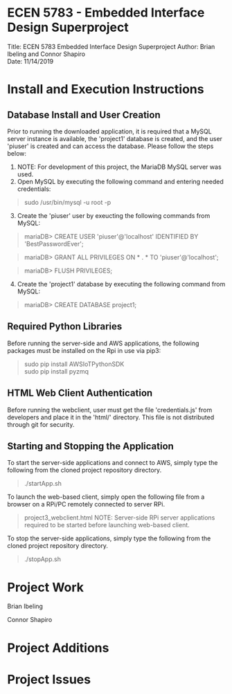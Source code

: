 # ECEN 5783 - Embedded Interface Design Superproject
Title: ECEN 5783 Embedded Interface Design Superproject
Author: Brian Ibeling and Connor Shapiro  
Date: 11/14/2019  

# Install and Execution Instructions
## Database Install and User Creation
Prior to running the downloaded application, it is required that a MySQL server instance is available, the 'project1' database is created, and the user 'piuser' is created and can access the database. Please follow the steps below:

1. NOTE: For development of this project, the MariaDB MySQL server was used.
2. Open MySQL by executing the following command and entering needed credentials:
  > sudo /usr/bin/mysql -u root -p
3. Create the 'piuser' user by exeucting the following commands from MySQL:
  > mariaDB> CREATE USER 'piuser'@'localhost' IDENTIFIED BY 'BestPasswordEver';

  > mariaDB> GRANT ALL PRIVILEGES ON * . * TO 'piuser'@'localhost';

  > mariaDB> FLUSH PRIVILEGES;
4. Create the 'project1' database by executing the following command from MySQL:
  > mariaDB> CREATE DATABASE project1;

## Required Python Libraries
Before running the server-side and AWS applications, the following packages must be installed on the Rpi in use via pip3:
  > sudo pip install AWSIoTPythonSDK  
  > sudo pip install pyzmq

## HTML Web Client Authentication
Before running the webclient, user must get the file 'credentials.js' from developers and place it in the 'html/' directory.
This file is not distributed through git for security.

## Starting and Stopping the Application
To start the server-side applications and connect to AWS, simply type the following from the cloned project repository directory.
  > ./startApp.sh

To launch the web-based client, simply open the following file from a browser on a RPi/PC remotely connected to server RPi.
  > project3_webclient.html
NOTE: Server-side RPi server applications required to be started before launching web-based client.

To stop the server-side applications, simply type the following from the cloned project repository directory.
  > ./stopApp.sh

# Project Work
Brian Ibeling

Connor Shapiro

# Project Additions

# Project Issues
